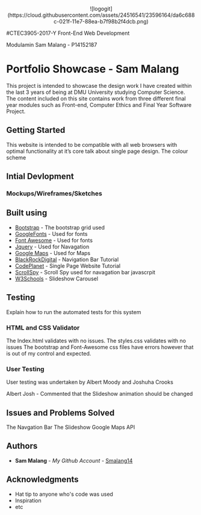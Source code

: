 <p align="center">
![logogit](https://cloud.githubusercontent.com/assets/24516541/23596164/da6c688c-021f-11e7-88ea-b7f98b2f4dcb.png)

#CTEC3905-2017-Y Front-End Web Development


Modulamin Sam Malang - P14152187
# Portfolio Showcase  - Sam Malang

This project is intended to showcase the design work I have created within the last 3 years of being at DMU University studying Computer Science.
The content included on this site contains work from three different final year modules such as Front-end, Computer Ethics and Final Year Software Project.

## Getting Started

This website is intended to be compatible with all web browsers with optimal functionality at it’s core talk about single page design. The colour scheme 


## Intial Devlopment 

### Mockups/Wireframes/Sketches 


## Built using 

* [Bootstrap](https://getbootstrap.com/) - The bootstrap grid used
* [GoogleFonts](https://fonts.google.com/) - Used for fonts
* [Font Awesome](https://fontawesome.io/) - Used for fonts
* [Jquery](https://jquery.com/) - Used for Navagation 
* [Google Maps](https://developers.google.com/maps/) - Used for Maps
* [BlackRockDigital](https://startbootstrap.com/template-overviews/scrolling-nav/) - Navigation Bar Tutorial 
* [CodePlanet](https://codeplanet.io/how-to-make-a-single-page-website/) - Single Page Website Tutorial
* [ScrollSpy](https://www.w3schools.com/bootstrap/bootstrap_scrollspy.asp) - Scroll Spy used for navagation bar javascrpit
* [W3Schools](https://www.w3schools.com/w3css/w3css_slideshow.asp) - Slideshow Carousel


## Testing

Explain how to run the automated tests for this system

### HTML and CSS Validator 

The Index.html validates with no issues. 
The styles.css validates with no issues
The bootstrap and Font-Awesome css files have errors however that is out of my control and expected.

### User Testing

User testing was undertaken by Albert Moody and Joshuha Crooks

Albert 
Josh - Commented that the Slideshow animation should be changed

## Issues and Problems Solved

The Navgation Bar
The Slideshow 
Google Maps API 


## Authors

* **Sam Malang** - *My Github Account* - [Smalang14](https://github.com/Smalang14)


## Acknowledgments

* Hat tip to anyone who's code was used
* Inspiration
* etc


